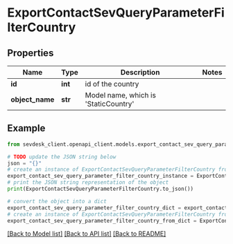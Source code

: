 # ExportContactSevQueryParameterFilterCountry


## Properties

Name | Type | Description | Notes
------------ | ------------- | ------------- | -------------
**id** | **int** | id of the country | 
**object_name** | **str** | Model name, which is &#39;StaticCountry&#39; | 

## Example

```python
from sevdesk_client.openapi_client.models.export_contact_sev_query_parameter_filter_country import ExportContactSevQueryParameterFilterCountry

# TODO update the JSON string below
json = "{}"
# create an instance of ExportContactSevQueryParameterFilterCountry from a JSON string
export_contact_sev_query_parameter_filter_country_instance = ExportContactSevQueryParameterFilterCountry.from_json(json)
# print the JSON string representation of the object
print(ExportContactSevQueryParameterFilterCountry.to_json())

# convert the object into a dict
export_contact_sev_query_parameter_filter_country_dict = export_contact_sev_query_parameter_filter_country_instance.to_dict()
# create an instance of ExportContactSevQueryParameterFilterCountry from a dict
export_contact_sev_query_parameter_filter_country_from_dict = ExportContactSevQueryParameterFilterCountry.from_dict(export_contact_sev_query_parameter_filter_country_dict)
```
[[Back to Model list]](../README.md#documentation-for-models) [[Back to API list]](../README.md#documentation-for-api-endpoints) [[Back to README]](../README.md)


